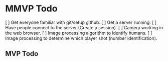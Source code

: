 # MMVP Todo
[ ] Get everyone familiar with git/setup github.
[ ] Get a server running.
[ ] Have people connect to the server (Create a session).
[ ] Camera working in the web browser.
[ ] Image processing algorithm to identify humans.
[ ] Image processing to determine which player shot (number identification).
## MVP Todo
